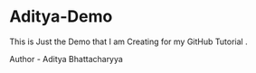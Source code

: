 # Aditya-Demo
This is Just the Demo that I am Creating for my GitHub Tutorial .

Author - Aditya Bhattacharyya
